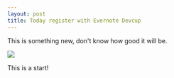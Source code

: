 ```yaml
---
layout: post
title: Today register with Evernote Devcup
---
```

This is something new, don't know how good it will be.

  
  
  
![](https://sandbox.evernote.com/shard/s1/res/66fae2d2-fa63-437a-affb-7a1c4ea6c163)

This is a start!
